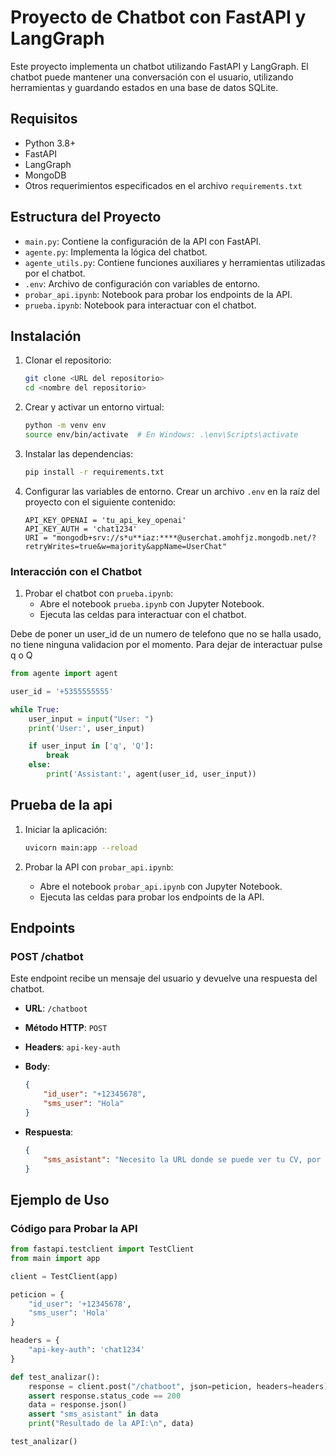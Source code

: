 # Proyecto de Chatbot con FastAPI y LangGraph

Este proyecto implementa un chatbot utilizando FastAPI y LangGraph. El chatbot puede mantener una conversación con el usuario, utilizando herramientas y guardando estados en una base de datos SQLite.

## Requisitos

- Python 3.8+
- FastAPI
- LangGraph
- MongoDB
- Otros requerimientos especificados en el archivo `requirements.txt`

## Estructura del Proyecto

- `main.py`: Contiene la configuración de la API con FastAPI.
- `agente.py`: Implementa la lógica del chatbot.
- `agente_utils.py`: Contiene funciones auxiliares y herramientas utilizadas por el chatbot.
- `.env`: Archivo de configuración con variables de entorno.
- `probar_api.ipynb`: Notebook para probar los endpoints de la API.
- `prueba.ipynb`: Notebook para interactuar con el chatbot.

## Instalación

1. Clonar el repositorio:
    ```sh
    git clone <URL del repositorio>
    cd <nombre del repositorio>
    ```

2. Crear y activar un entorno virtual:
    ```sh
    python -m venv env
    source env/bin/activate  # En Windows: .\env\Scripts\activate
    ```

3. Instalar las dependencias:
    ```sh
    pip install -r requirements.txt
    ```

4. Configurar las variables de entorno. Crear un archivo `.env` en la raíz del proyecto con el siguiente contenido:
    ```
    API_KEY_OPENAI = 'tu_api_key_openai'
    API_KEY_AUTH = 'chat1234'
    URI = "mongodb+srv://s*u**iaz:****@userchat.amohfjz.mongodb.net/?retryWrites=true&w=majority&appName=UserChat"
    ```


### Interacción con el Chatbot

1. Probar el chatbot con `prueba.ipynb`:
    - Abre el notebook `prueba.ipynb` con Jupyter Notebook.
    - Ejecuta las celdas para interactuar con el chatbot.

Debe de poner un user_id de un numero de telefono que no se halla usado, no tiene ninguna validacion por el momento.
Para dejar de interactuar pulse q o Q

```python
from agente import agent

user_id = '+5355555555'

while True:
    user_input = input("User: ")
    print('User:', user_input)

    if user_input in ['q', 'Q']:
        break
    else:
        print('Assistant:', agent(user_id, user_input))
```

## Prueba de la api

1. Iniciar la aplicación:
    ```sh
    uvicorn main:app --reload
    ```

2. Probar la API con `probar_api.ipynb`:
    - Abre el notebook `probar_api.ipynb` con Jupyter Notebook.
    - Ejecuta las celdas para probar los endpoints de la API.

## Endpoints

### POST /chatbot
Este endpoint recibe un mensaje del usuario y devuelve una respuesta del chatbot.

- **URL**: `/chatboot`
- **Método HTTP**: `POST`
- **Headers**: `api-key-auth`
- **Body**:
    ```json
    {
        "id_user": "+12345678",
        "sms_user": "Hola"
    }
    ```

- **Respuesta**:
    ```json
    {
        "sms_asistant": "Necesito la URL donde se puede ver tu CV, por favor."
    }
    ```

## Ejemplo de Uso

### Código para Probar la API
```python
from fastapi.testclient import TestClient
from main import app

client = TestClient(app)

peticion = {
    "id_user": '+12345678',
    "sms_user": 'Hola'
}

headers = {
    "api-key-auth": 'chat1234'
}

def test_analizar():
    response = client.post("/chatboot", json=peticion, headers=headers)
    assert response.status_code == 200
    data = response.json()
    assert "sms_asistant" in data
    print("Resultado de la API:\n", data)

test_analizar()
```
